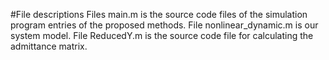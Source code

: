
#File descriptions
Files main.m is the source code files of the simulation program entries of the proposed methods.
File nonlinear_dynamic.m is our system model.
File ReducedY.m is the source code file for calculating the admittance matrix.